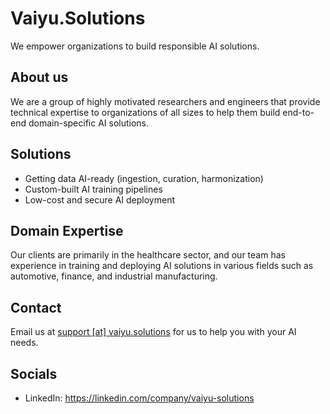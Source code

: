 # Vaiyu.Solutions

We empower organizations to build responsible AI solutions.

## About us

We are a group of highly motivated researchers and engineers that provide technical expertise to organizations of all sizes to help them build end-to-end domain-specific AI solutions.

## Solutions

- Getting data AI-ready (ingestion, curation, harmonization)
- Custom-built AI training pipelines
- Low-cost and secure AI deployment

## Domain Expertise

Our clients are primarily in the healthcare sector, and our team has experience in training and deploying AI solutions in various fields such as automotive, finance, and industrial manufacturing. 

## Contact

Email us at [support [at] vaiyu.solutions](mailto:support@vaiyu.solutions) for us to help you with your AI needs.

## Socials

- LinkedIn: https://linkedin.com/company/vaiyu-solutions
